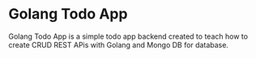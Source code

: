 # Golang Todo App

Golang Todo App is a simple todo app backend created to teach how to create CRUD REST APis with Golang and Mongo DB for database.
